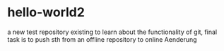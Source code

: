 # hello-world2
a new test repository existing to learn about the functionality of git, final task is to push sth from an offline repository to online
Aenderung 

